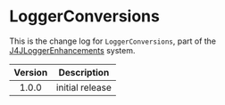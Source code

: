 # LoggerConversions

This is the change log for `LoggerConversions`, part of the [J4JLoggerEnhancements](../../README.md) system.

|Version|Description|
|:-----:|-----------|
|1.0.0|initial release|
